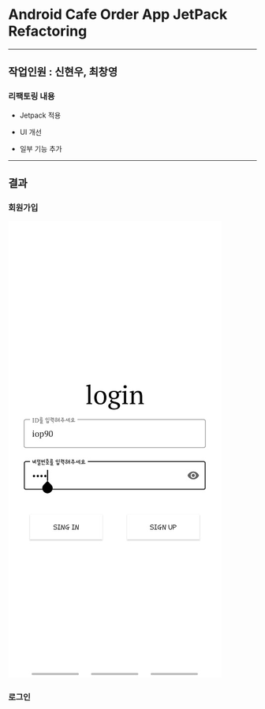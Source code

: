 
# Android Cafe Order App JetPack Refactoring
---

## 작업인원 : 신현우, 최창영

### 리팩토링 내용

- Jetpack 적용

- UI 개선

- 일부 기능 추가

---

## 결과


### 회원가입
![login_page.jpg](images/login_page.jpg)


### 로그인

